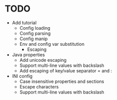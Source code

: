 # TODO

- Add tutorial
  - Config loading
  - Config parsing
  - Config manip
  - Env and config var substitution
    - Escaping
- Java properties
  - Add unicode escaping
  - Support multi-line values with backslash
  - Add escaping of key/value separator = and :
- INI config
  - Case insensitive properties and sections
  - Escape characters
  - Support multi-line values with backslash
